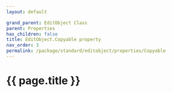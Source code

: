 ```yaml
---
layout: default

grand_parent: EditObject Class
parent: Properties
has_children: false
title: EditObject.Copyable property
nav_order: 3
permalink: /package/standard/editobject/properties/Copyable
---
```

# {{ page.title }}




